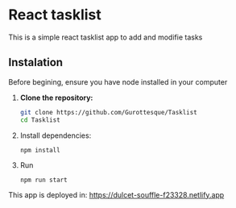 # React tasklist

This is a simple react tasklist app to add and modifie tasks

## Instalation

Before begining, ensure you have node installed in your computer

1. **Clone the repository:**

   ```bash
   git clone https://github.com/Gurottesque/Tasklist
   cd Tasklist
   ```
   
2. Install dependencies:
    ```
   npm install
    ```
3. Run
    ```
   npm run start
    ```


 This app is deployed in: https://dulcet-souffle-f23328.netlify.app


